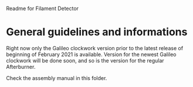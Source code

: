 Readme for Filament Detector

# General guidelines and informations
Right now only the Galileo clockwork version prior to the latest release of beginning of February 2021 is available.
Version for the newest Galileo clockwork will be done soon, and so is the version for the regular Afterburner.

Check the assembly manual in this folder.
